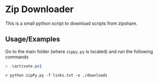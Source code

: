 
# Zip Downloader

This is a small python script to download scripts from zipshare.


## Usage/Examples
Go to the main folder (where `zippy.py` is located) and run the following commands
```powershell
> .\activate.ps1

```
```
> python zipPy.py -f links.txt -o ./downloads
```

